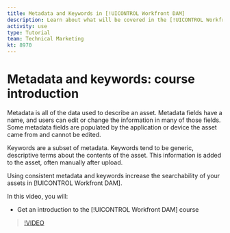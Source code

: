 ```yaml
---
title: Metadata and Keywords in [!UICONTROL Workfront DAM]
description: Learn about what will be covered in the [!UICONTROL Workfront DAM] Administrator, Part 2 Metadata and Keywords course.
activity: use
type: Tutorial
team: Technical Marketing
kt: 8970
---
```

# Metadata and keywords: course introduction

Metadata is all of the data used to describe an asset. Metadata fields have a name, and users can edit or change the information in many of those fields. Some metadata fields are populated by the application or device the asset came from and cannot be edited.

Keywords are a subset of metadata. Keywords tend to be generic, descriptive terms about the contents of the asset. This information is added to the asset, often manually after upload.

Using consistent metadata and keywords increase the searchability of your assets in [!UICONTROL Workfront DAM].

In this video, you will:

* Get an introduction to the [!UICONTROL Workfront DAM] course

>[!VIDEO](https://video.tv.adobe.com/v/335233/?quality=12)
